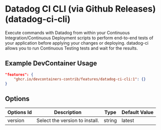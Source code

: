 
# Datadog CI CLI (via Github Releases) (datadog-ci-cli)

Execute commands with Datadog from within your Continuous Integration/Continuous Deployment scripts to perform end-to-end tests of your application before applying your changes or deploying. datadog-ci allows you to run Continuous Testing tests and wait for the results.

## Example DevContainer Usage

```json
"features": {
    "ghcr.io/devcontainers-contrib/features/datadog-ci-cli:1": {}
}
```

## Options

| Options Id | Description | Type | Default Value |
|-----|-----|-----|-----|
| version | Select the version to install. | string | latest |



